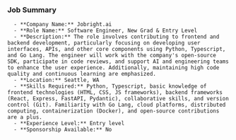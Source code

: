 ### Job Summary
      - **Company Name:** Jobright.ai
      - **Role Name:** Software Engineer, New Grad & Entry Level
      - **Description:** The role involves contributing to frontend and backend development, particularly focusing on developing user interfaces, APIs, and other core components using Python, Typescript, and Go Lang. The engineer will work with the company's open-source SDK, participate in code reviews, and support AI and engineering teams to enhance the user experience. Additionally, maintaining high code quality and continuous learning are emphasized.
      - **Location:** Seattle, WA
      - **Skills Required:** Python, Typescript, basic knowledge of frontend technologies (HTML, CSS, JS frameworks), backend frameworks (React, Express, FastAPI, Pydantic), collaborative skills, and version control (Git). Familiarity with Go Lang, cloud platforms, distributed computing, containerization (Docker), and open-source contributions are a plus.
      - **Experience Level:** Entry level
      - **Sponsorship Available:** No
      
